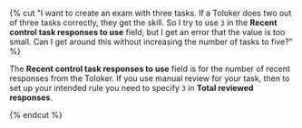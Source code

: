 {% cut "I want to create an exam with three tasks. If a Toloker does two out of three tasks correctly, they get the skill. So I try to use `3` in the **Recent control task responses to use** field, but I get an error that the value is too small. Can I get around this without increasing the number of tasks to five?" %}

The **Recent control task responses to use** field is for the number of recent responses from the Toloker. If you use manual review for your task, then to set up your intended rule you need to specify `3` in **Total reviewed responses**.

{% endcut %}